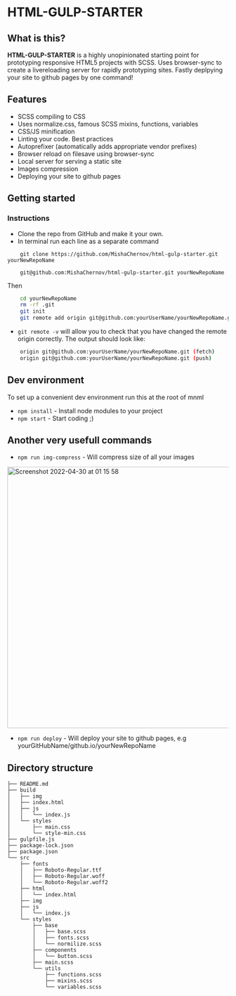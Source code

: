 # HTML-GULP-STARTER

## What is this?
**HTML-GULP-STARTER** is a highly unopinionated starting point for prototyping responsive HTML5 projects with SCSS.
Uses browser-sync to create a livereloading server for rapidly prototyping sites. Fastly deplpying your site to github pages by one command!

## Features

* SCSS compiling to CSS
* Uses normalize.css, famous SCSS mixins, functions, variables
* CSS/JS minification
* Linting your code. Best practices
* Autoprefixer (automatically adds appropriate vendor prefixes)
* Browser reload on filesave using browser-sync
* Local server for serving a static site
* Images compression
* Deploying your site to github pages

## Getting started

### Instructions

* Clone the repo from GitHub and make it your own.
* In terminal run each line as a separate command

```https
    git clone https://github.com/MishaChernov/html-gulp-starter.git yourNewRepoName
```

```ssh
    git@github.com:MishaChernov/html-gulp-starter.git yourNewRepoName
```

Then

```bash
    cd yourNewRepoName
    rm -rf .git
    git init
    git remote add origin git@github.com:yourUserName/yourNewRepoName.git
``` 

* ```git remote -v``` will allow you to check that you have changed the remote origin correctly. The output should look like:
```bash
    origin git@github.com:yourUserName/yourNewRepoName.git (fetch)
    origin git@github.com:yourUserName/yourNewRepoName.git (push)
```

## Dev environment
To set up a convenient dev environment run this at the root of mnml

* ```npm install``` - Install node modules to your project
* ```npm start```  - Start coding ;)

## Another very usefull commands
* ```npm run img-compress``` - Will compress size of all your images
<p align="left"><img width="595" alt="Screenshot 2022-04-30 at 01 15 58" src="https://user-images.githubusercontent.com/26045884/166079755-e53efb53-3dac-48c8-a851-a973ffe4c716.png"></p>


* ```npm run deploy``` - Will deploy your site to github pages, e.g yourGitHubName/github.io/yourNewRepoName


## Directory structure

```
├── README.md
├── build
│   ├── img
│   ├── index.html
│   ├── js
│   │   └── index.js
│   └── styles
│       ├── main.css
│       └── style-min.css
├── gulpfile.js
├── package-lock.json
├── package.json
└── src
    ├── fonts
    │   ├── Roboto-Regular.ttf
    │   ├── Roboto-Regular.woff
    │   └── Roboto-Regular.woff2
    ├── html
    │   └── index.html
    ├── img
    ├── js
    │   └── index.js
    └── styles
        ├── base
        │   ├── base.scss
        │   ├── fonts.scss
        │   └── normilize.scss
        ├── components
        │   └── button.scss
        ├── main.scss
        └── utils
            ├── functions.scss
            ├── mixins.scss
            └── variables.scss

```

